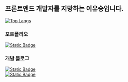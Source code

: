 ## 프론트엔드 개발자를 지망하는 이유승입니다.

[![Top Langs](https://github-readme-stats.vercel.app/api/top-langs/?username=Akows&layout=compact)](https://github.com/anuraghazra/github-readme-stats)

### 포트폴리오
[![Static Badge](https://img.shields.io/badge/%ED%8F%AC%ED%8A%B8%ED%8F%B4%EB%A6%AC%EC%98%A4-grey?style=flat-square&logo=notion&link=https%3A%2F%2Fsavory-erica-ab8.notion.site%2FLee-Yuseung-6f40078f4a3340a1955b62cf823e4b9a)](https://savory-erica-ab8.notion.site/Lee-Yuseung-6f40078f4a3340a1955b62cf823e4b9a)

### 개발 블로그 
[![Static Badge](https://img.shields.io/badge/%EA%B0%9C%EB%B0%9C%20%EB%B8%94%EB%A1%9C%EA%B7%B8%20(%EB%B2%A8%EB%A1%9C%EA%B7%B8)-blue?logo=velog&link=https%3A%2F%2Fvelog.io%2F%40skyoffly)](https://velog.io/@skyoffly)
</br>
[![Static Badge](https://img.shields.io/badge/%EA%B0%9C%EB%B0%9C%20%EB%B8%94%EB%A1%9C%EA%B7%B8%20(%EC%9E%90%EC%9E%91)-red?logo=firebase&link=https%3A%2F%2Fsavory-erica-ab8.notion.site%2FLee-Yuseung-6f40078f4a3340a1955b62cf823e4b9a)](https://myblog-350b6.web.app/main)


<!--
**Akows/Akows** is a ✨ _special_ ✨ repository because its `README.md` (this file) appears on your GitHub profile.

Here are some ideas to get you started:

- 🔭 I’m currently working on ...
- 🌱 I’m currently learning ...
- 👯 I’m looking to collaborate on ...
- 🤔 I’m looking for help with ...
- 💬 Ask me about ...
- 📫 How to reach me: ...
- 😄 Pronouns: ...
- ⚡ Fun fact: ...
-->
